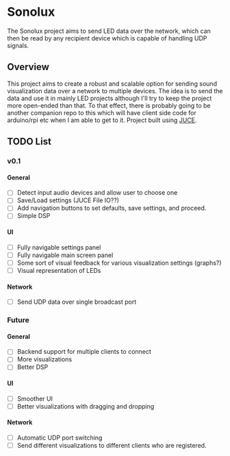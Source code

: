 # Sonolux
The Sonolux project aims to send LED data over the network, which can then be read by any recipient device which is capable of handling UDP signals.

## Overview
This project aims to create a robust and scalable option for sending sound visualization data over a network to multiple devices. The idea is to send the data and use it in mainly LED projects although I'll try to keep the project more open-ended than that. To that effect, there is probably going to be another companion repo to this which will have client side code for arduino/rpi etc when I am able to get to it. Project built using [JUCE](https://juce.com/).

## TODO List

### v0.1
#### General

- [ ] Detect input audio devices and allow user to choose one
- [ ] Save/Load settings (JUCE File IO??)
- [ ] Add navigation buttons to set defaults, save settings, and proceed.
- [ ] Simple DSP

#### UI

- [ ] Fully navigable settings panel
- [ ] Fully navigable main screen panel
- [ ] Some sort of visual feedback for various visualization settings (graphs?)
- [ ] Visual representation of LEDs

#### Network
- [ ] Send UDP data over single broadcast port

### Future
#### General
- [ ] Backend support for multiple clients to connect
- [ ] More visualizations
- [ ] Better DSP

#### UI
- [ ] Smoother UI
- [ ] Better visualizations with dragging and dropping

#### Network
- [ ] Automatic UDP port switching
- [ ] Send different visualizations to different clients who are registered.
